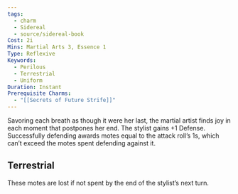 ```yaml
---
tags:
  - charm
  - Sidereal
  - source/sidereal-book
Cost: 2i
Mins: Martial Arts 3, Essence 1
Type: Reflexive
Keywords:
  - Perilous
  - Terrestrial
  - Uniform
Duration: Instant
Prerequisite Charms:
  - "[[Secrets of Future Strife]]"
---
```

Savoring each breath as though it were her last, the martial artist finds joy in each moment that postpones her end. The stylist gains +1 Defense. Successfully defending awards motes equal to the attack roll’s 1s, which can’t exceed the motes spent defending against it. 
## Terrestrial

These motes are lost if not spent by the end of the stylist’s next turn.